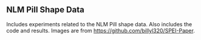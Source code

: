 ## NLM Pill Shape Data

Includes experiments related to the NLM Pill shape data.  Also includes the code and results.  Images are from https://github.com/billyl320/SPEI-Paper.
